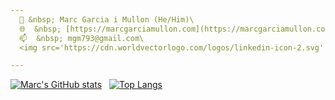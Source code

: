 ```yaml
---
  👾 &nbsp; Marc Garcia i Mullon (He/Him)\
  🌐  &nbsp; [https://marcgarciamullon.com](https://marcgarciamullon.com)\
  📫  &nbsp; mgm793@gmail.com\
  <img src='https://cdn.worldvectorlogo.com/logos/linkedin-icon-2.svg' height='20px'/> &nbsp; [/marcgarciamullon](https://linkedin.com/in/marcgarciamullon/)

---
```


[![Marc's GitHub stats](https://github-readme-stats.vercel.app/api?username=mgm793&theme=radical)](https://github.com/anuraghazra/github-readme-stats) &nbsp;
[![Top Langs](https://github-readme-stats.vercel.app/api/top-langs/?username=mgm793&hide=java,html,css&theme=radical)](https://github.com/anuraghazra/github-readme-stats)
<!--
**mgm793/mgm793** is a ✨ _special_ ✨ repository because its `README.md` (this file) appears on your GitHub profile.

Here are some ideas to get you started:

- 🔭 I’m currently working on ...
- 🌱 I’m currently learning ...
- 👯 I’m looking to collaborate on ...
- 🤔 I’m looking for help with ...
- 💬 Ask me about ...
- 📫 How to reach me: ...
- 😄 Pronouns: ...
- ⚡ Fun fact: ...
-->
